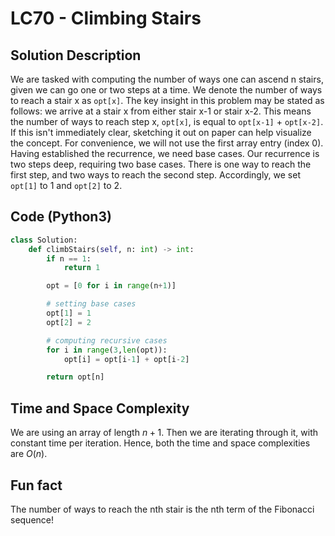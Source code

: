 # LC70 - Climbing Stairs

## Solution Description

We are tasked with computing the number of ways one can ascend n stairs, given we can go one or two steps at a time. We denote the number of ways to reach a stair x as `opt[x]`. The key insight in this problem may be stated as follows: we arrive at a stair x from either stair x-1 or stair x-2. This means the number of ways to reach step x, `opt[x]`, is equal to `opt[x-1]` + `opt[x-2]`. If this isn't immediately clear, sketching it out on paper can help visualize the concept. For convenience, we will not use the first array entry (index 0). Having established the recurrence, we need base cases. Our recurrence is two steps deep, requiring two base cases. There is one way to reach the first step, and two ways to reach the second step. Accordingly, we set `opt[1]` to 1 and `opt[2]` to 2.

## Code (Python3)

```python
class Solution:
    def climbStairs(self, n: int) -> int:
        if n == 1:
            return 1

        opt = [0 for i in range(n+1)]

        # setting base cases
        opt[1] = 1
        opt[2] = 2

        # computing recursive cases
        for i in range(3,len(opt)):
            opt[i] = opt[i-1] + opt[i-2]

        return opt[n]
```

## Time and Space Complexity

We are using an array of length $n+1$. Then we are iterating through it, with constant time per iteration. Hence, both the time and space complexities are $O(n)$.

## Fun fact

The number of ways to reach the nth stair is the nth term of the Fibonacci sequence!